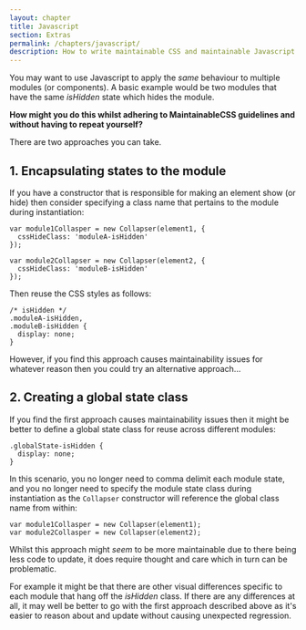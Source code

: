 ```yaml
---
layout: chapter
title: Javascript
section: Extras
permalink: /chapters/javascript/
description: How to write maintainable CSS and maintainable Javascript at the same time.
---
```


You may want to use Javascript to apply the *same* behaviour to multiple modules (or components). A basic example would be two modules that have the same *isHidden* state which hides the module.

**How might you do this whilst adhering to MaintainableCSS guidelines and without having to repeat yourself?**

There are two approaches you can take.

## 1. Encapsulating states to the module

If you have a constructor that is responsible for making an element show (or hide) then consider specifying a class name that pertains to the module during instantiation:

	var module1Collasper = new Collapser(element1, {
	  cssHideClass: 'moduleA-isHidden'
	});

	var module2Collapser = new Collapser(element2, {
	  cssHideClass: 'moduleB-isHidden'
	});

Then reuse the CSS styles as follows:

	/* isHidden */
	.moduleA-isHidden,
	.moduleB-isHidden {
      display: none;
	}

However, if you find this approach causes maintainability issues for whatever reason then you could try an alternative approach...

## 2. Creating a global state class

If you find the first approach causes maintainability issues then it might be better to define a global state class for reuse across different modules:

	.globalState-isHidden {
      display: none;
	}

In this scenario, you no longer need to comma delimit each module state, and you no longer need to specify the module state class during instantiation as the `Collapser` constructor will reference the global class name from within:

	var module1Collasper = new Collapser(element1);
	var module2Collasper = new Collapser(element2);

Whilst this approach might *seem* to be more maintainable due to there being less code to update, it does require thought and care which in turn can be problematic.

For example it might be that there are other visual differences specific to each module that hang off the *isHidden* class. If there are any differences at all, it may well be better to go with the first approach described above as it's easier to reason about and update without causing unexpected regression.

<!-- display: flex vs display: block -->